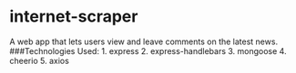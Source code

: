 # internet-scraper
A web app that lets users view and leave comments on the latest news.  ###Technologies Used: 1. express     2. express-handlebars     3. mongoose     4. cheerio     5. axios
